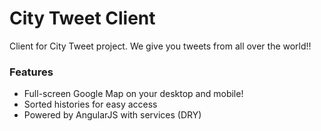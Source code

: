 # City Tweet Client

Client for City Tweet project. We give you tweets from all over the world!!

### Features

  - Full-screen Google Map on your desktop and mobile!
  - Sorted histories for easy access
  - Powered by AngularJS with services (DRY)